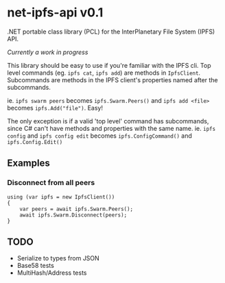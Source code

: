 # net-ipfs-api v0.1
.NET portable class library (PCL) for the InterPlanetary File System (IPFS) API.

_Currently a work in progress_

This library should be easy to use if you're familiar with the IPFS cli. Top level commands (eg. `ipfs cat`, `ipfs add`) are methods in `IpfsClient`. Subcommands are methods in the IPFS client's properties named after the subcommands.

ie. `ipfs swarm peers` becomes `ipfs.Swarm.Peers()` and `ipfs add <file>` becomes `ipfs.Add("file")`. Easy!

The only exception is if a valid 'top level' command has subcommands, since C# can't have methods and properties with the same name. ie. `ipfs config` and `ipfs config edit` becomes `ipfs.ConfigCommand()` and `ipfs.Config.Edit()`

## Examples
### Disconnect from all peers
    using (var ipfs = new IpfsClient())
    {
        var peers = await ipfs.Swarm.Peers();
        await ipfs.Swarm.Disconnect(peers);
    }

## TODO
* Serialize to types from JSON
* Base58 tests
* MultiHash/Address tests
